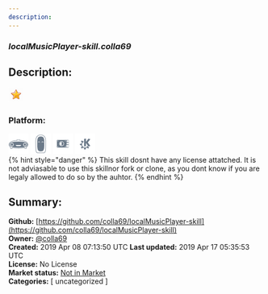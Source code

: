```yaml
---
description: 
---
```


### _localMusicPlayer-skill.colla69_  
## Description:  
  
  
![](../.gitbook/assets/star.png)  
  
### Platform:  
 ![Mark I](../.gitbook/assets/mark-1-icon.png)  ![Mark II](../.gitbook/assets/mark-2-icon.png)  ![Picroft](../.gitbook/assets/picroft-icon.png)  ![plasmoid](../.gitbook/assets/kde.png)   
{% hint style="danger" %}
This skill dosnt have any license attatched. It is not adviasable to use this skillnor fork or clone, as you dont know if you are legaly allowed to do so by the auhtor.
{% endhint %}
  
## Summary:  
**Github:** [https://github.com/colla69/localMusicPlayer-skill](https://github.com/colla69/localMusicPlayer-skill)  
**Owner:** [@colla69](https://github.com/colla69)  
**Created:** 2019 Apr 08 07:13:50 UTC  **Last updated:** 2019 Apr 17 05:35:53 UTC  
**License:** No License  
**Market status:** [Not in Market](https://market.mycroft.ai/skill/)  
**Categories:** [ uncategorized ]   
